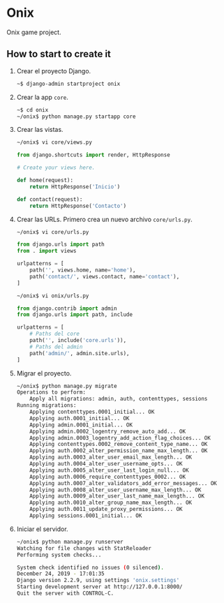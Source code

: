 # Onix
Onix game project.

## How to start to create it

1. Crear el proyecto Django.
    ```bash
    ~$ django-admin startproject onix
    ```

2. Crear la app `core`.
    ```bash
    ~$ cd onix
    ~/onix$ python manage.py startapp core
    ```

3. Crear las vistas.
    ```bash
    ~/onix$ vi core/views.py
    ```
    ```python
    from django.shortcuts import render, HttpResponse

    # Create your views here.

    def home(request):
        return HttpResponse('Inicio')
    
    def contact(request):
        return HttpResponse('Contacto')
    ```

4. Crear las URLs. Primero crea un nuevo archivo `core/urls.py`.
    ```bash
    ~/onix$ vi core/urls.py
    ```
    ```python
    from django.urls import path
    from . import views

    urlpatterns = [
        path('', views.home, name='home'),
        path('contact/', views.contact, name='contact'),
    ]
    ```
    ```bash
    ~/onix$ vi onix/urls.py
    ```
    ```python
    from django.contrib import admin
    from django.urls import path, include

    urlpatterns = [
        # Paths del core
        path('', include('core.urls')),
        # Paths del admin
        path('admin/', admin.site.urls),
    ]
    ```

5. Migrar el proyecto.
    ```bash
    ~/onix$ python manage.py migrate
    Operations to perform:
        Apply all migrations: admin, auth, contenttypes, sessions
    Running migrations:
        Applying contenttypes.0001_initial... OK
        Applying auth.0001_initial... OK
        Applying admin.0001_initial... OK
        Applying admin.0002_logentry_remove_auto_add... OK
        Applying admin.0003_logentry_add_action_flag_choices... OK
        Applying contenttypes.0002_remove_content_type_name... OK
        Applying auth.0002_alter_permission_name_max_length... OK
        Applying auth.0003_alter_user_email_max_length... OK
        Applying auth.0004_alter_user_username_opts... OK
        Applying auth.0005_alter_user_last_login_null... OK
        Applying auth.0006_require_contenttypes_0002... OK
        Applying auth.0007_alter_validators_add_error_messages... OK
        Applying auth.0008_alter_user_username_max_length... OK
        Applying auth.0009_alter_user_last_name_max_length... OK
        Applying auth.0010_alter_group_name_max_length... OK
        Applying auth.0011_update_proxy_permissions... OK
        Applying sessions.0001_initial... OK
    ```
6. Iniciar el servidor.
    ```bash
    ~/onix$ python manage.py runserver
    Watching for file changes with StatReloader
    Performing system checks...

    System check identified no issues (0 silenced).
    December 24, 2019 - 17:01:35
    Django version 2.2.9, using settings 'onix.settings'
    Starting development server at http://127.0.0.1:8000/
    Quit the server with CONTROL-C.
    ```
